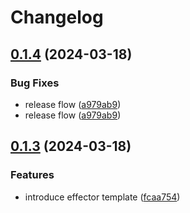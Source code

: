# Changelog

## [0.1.4](https://github.com/kmd-fl/ls-effector/compare/effector-v0.1.3...effector-v0.1.4) (2024-03-18)


### Bug Fixes

* release flow ([a979ab9](https://github.com/kmd-fl/ls-effector/commit/a979ab91abc22df18a91addf0ace60ec7bb2be02))
* release flow ([a979ab9](https://github.com/kmd-fl/ls-effector/commit/a979ab91abc22df18a91addf0ace60ec7bb2be02))

## [0.1.3](https://github.com/kmd-fl/ls-effector/compare/effector-v0.1.2...effector-v0.1.3) (2024-03-18)


### Features

* introduce effector template ([fcaa754](https://github.com/kmd-fl/ls-effector/commit/fcaa75422f151fb5e803c73b9852f4f2673a8535))
